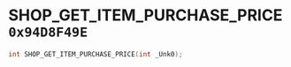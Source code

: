 # SHOP_GET_ITEM_PURCHASE_PRICE `0x94D8F49E`

```cpp
int SHOP_GET_ITEM_PURCHASE_PRICE(int _Unk0);
```